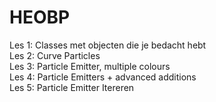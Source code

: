# HEOBP
Les 1: Classes met objecten die je bedacht hebt </br>
Les 2: Curve Particles</br>
Les 3: Particle Emitter, multiple colours </br>
Les 4: Particle Emitters + advanced additions </br>
Les 5: Particle Emitter Itereren </br>
